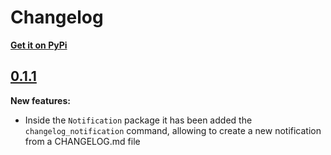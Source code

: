 # Changelog

**[Get it on PyPi](https://pypi.org/project/certego-saas/)**

## [0.1.1](https://github.com/certego/certego-saas/releases/tag/0.1.1)

**New features:**
- Inside the `Notification` package it has been added the `changelog_notification` command, allowing to create a new notification from a CHANGELOG.md file

